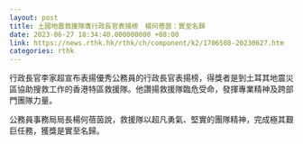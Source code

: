```yaml
---
layout: post
title: 土國地震救援隊膺行政長官表揚榜　楊何蓓茵：實至名歸
date: 2023-06-27 18:34:40.000000000 +08:00
link: https://news.rthk.hk/rthk/ch/component/k2/1706508-20230627.htm
categories: rthk
---
```


行政長官李家超宣布表揚優秀公務員的行政長官表揚榜，得獎者是到土耳其地震災區協助搜救工作的香港特區救援隊。他讚揚救援隊臨危受命，發揮專業精神及跨部門團隊力量。

公務員事務局局長楊何蓓茵說，救援隊以超凡勇氣、堅實的團隊精神，完成極其艱巨任務，獲獎是實至名歸。
